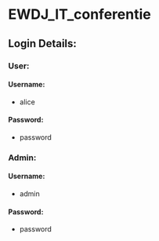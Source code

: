 # EWDJ_IT_conferentie
## Login Details:
### User:
#### Username:
* alice
#### Password:
* password

### Admin:
#### Username:
* admin
#### Password:
* password
